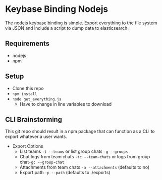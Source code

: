 # Keybase Binding Nodejs

The nodejs keybase binding is simple. Export everything to the file system via JSON and include a script to dump data to elasticsearch.

## Requirements

* nodejs
* npm

## Setup

* Clone this repo
* `npm install`
* `node get_everything.js`
  * Have to change in line variables to download

## CLI Brainstorming

This git repo should result in a npm package that can function as a CLI to export whatever a user wants.

* Export Options
  * List teams `-t --teams` or list group chats `-g --groups`
  * Chat logs from team chats `-tc --team-chats` or logs from group chat`-gc --group-chat`
  * Attachments from team chats `-a --attachments` (defaults to no)
  * Export path `-p --path` (defaults to ./exports)
